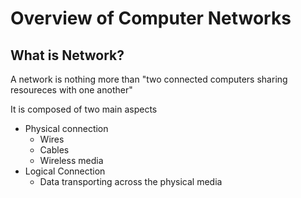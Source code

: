 # Overview of Computer Networks

## What is Network?

A network is nothing more than "two connected computers sharing resoureces with one another"

It is composed of two main aspects

- Physical connection
  - Wires
  - Cables
  - Wireless media
- Logical Connection
  - Data transporting across the physical media

